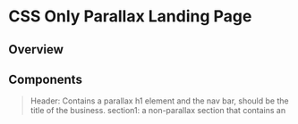# CSS Only Parallax Landing Page

## Overview

## Components

>Header: Contains a parallax h1 element and the nav bar, should be the title of the business.
>section1: a non-parallax section that contains an 